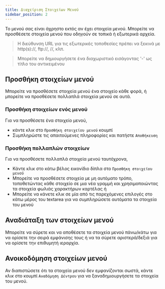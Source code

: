 ```yaml
---
title: Διαχείριση Στοιχείων Μενού
sidebar_position: 2
---
```


Το μενού σας είναι άχρηστο εκτός αν έχει στοιχεία μενού. Μπορείτε να προσθέσετε στοιχεία μενού που οδηγούν σε τοπικά ή εξωτερικά αρχεία.

> Η διεύθυνση URL για τις εξωτερικές τοποθεσίες πρέπει να ξεκινά με http(s)://, ftp://, //, κλπ.

> Μπορείτε να δημιουργήσετε ένα διαχωριστικό εισάγοντας '-' ως τίτλο του αντικειμένου

## Προσθήκη στοιχείων μενού
Μπορείτε να προσθέσετε στοιχεία μενού ένα στοιχείο κάθε φορά, ή μπορείτε να προσθέσετε πολλαπλά στοιχεία μενού σε αυτά.

### Προσθήκη στοιχείων ενός μενού
Για να προσθέσετε ένα στοιχείο μενού,
* κάντε κλικ στο `Προσθήκη στοιχείου μενού` κουμπί
* Συμπληρώστε τις απαιτούμενες πληροφορίες και πατήστε `Αποθήκευση`

### Προσθήκη πολλαπλών στοιχείων
Για να προσθέσετε πολλαπλά στοιχεία μενού ταυτόχρονα,
* Κάντε κλικ στο κάτω βέλος εικονίδιο δίπλα στο `Προσθήκη στοιχείου μενού`
* Μπορείτε να προσθέσετε στοιχεία με μη αυτόματο τρόπο, τοποθετώντας κάθε στοιχείο σε μια νέα γραμμή και χρησιμοποιώντας τα στοιχεία φωλιάς χαρακτήρων καρτέλας ή
* Μπορείτε να κάνετε κλικ σε μία από τις παρεχόμενες επιλογές στο κάτω μέρος του textarea για να συμπληρώσετε αυτόματα τα στοιχεία του μενού

## Αναδιάταξη των στοιχείων μενού
Μπορείτε να σύρετε και να αποθέσετε τα στοιχεία μενού πάνω/κάτω για να ορίσετε την σειρά εμφάνισης τους ή να τα σύρετε αριστερά/δεξιά για να ορίσετε την επιθυμητή ιεραρχία.

## Ανοικοδόμηση στοιχείων μενού
Αν διαπιστώσετε ότι τα στοιχεία μενού δεν εμφανίζονται σωστά, κάντε κλικ στο κουμπί `Αναδόμηση Δέντρου` για να ξαναδημιουργήσετε τα στοιχεία του μενού.
